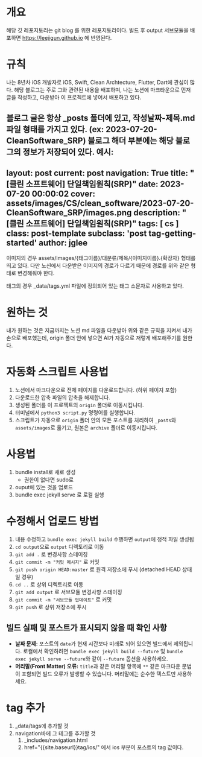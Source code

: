 
# 개요
해당 깃 레포지토리는 git blog 를 위한 레포지토리이다.
빌드 후 output 서브모듈을 배포하면 https://leejigun.github.io 에 반영된다.

# 규칙
나는 8년차 iOS 개발자로 iOS, Swift, Clean Archtecture, Flutter, Dart에 관심이 많다.
해당 블로그는 주로 그와 관련된 내용을 배포하며, 나는 노션에 마크타운으로 먼저 글을 작성하고, 다운받아 이 프로젝트에 넣어서 배포하고 있다.

블로그 글은 항상 _posts 폴더에 있고, 작성날짜-제목.md 파일 형태를 가지고 있다. (ex: 2023-07-20-CleanSoftware_SRP)
블로그 해더 부분에는 해당 블로그의 정보가 저장되어 있다.
예시: 
---
layout: post
current: post
navigation: True
title:  "[클린 소프트웨어] 단일책임원칙(SRP)"
date:   2023-07-20 00:00:02
cover: assets/images/CS/clean_software/2023-07-20-CleanSoftware_SRP/images.png
description: "[클린 소프트웨어] 단일책임원칙(SRP)"
tags: [ cs ]
class: post-template
subclass: 'post tag-getting-started'
author: jglee
---

이미지의 경우 assets/images/{태그이름}/대분류/제목/{이미지이름}.{확장자} 형태를 띄고 있다.
다만 노션에서 다운받은 이미지의 경로가 다르기 때문에 경로를 위와 같은 형태로 변경해줘야 한다.

태그의 경우 _data/tags.yml 파일에 정의되어 있는 태그 소문자로 사용하고 있다.

# 원하는 것
내가 원하는 것은 지금까지는 노션 md 파일을 다운받아 위와 같은 규칙을 지켜서 내가 손으로 배포했는데, origin 폴더 안에 넣으면 AI가 자동으로 저렇게 배포해주기를 원한다.

# 자동화 스크립트 사용법
1. 노션에서 마크다운으로 전체 페이지를 다운로드합니다. (하위 페이지 포함)
2. 다운로드한 압축 파일의 압축을 해제합니다.
3. 생성된 폴더를 이 프로젝트의 `origin` 폴더로 이동시킵니다.
4. 터미널에서 `python3 script.py` 명령어를 실행합니다.
5. 스크립트가 자동으로 `origin` 폴더 안의 모든 포스트를 처리하여 `_posts`와 `assets/images`로 옮기고, 원본은 `archive` 폴더로 이동시킵니다.

# 사용법
1. bundle install로 새로 생성
    * 권한이 없다면 sudo로
2. ouput에 있는 것을 업로드
3. bundle exec jekyll serve 로 로컬 실행

# 수정해서 업로드 방법
1. 내용 수정하고 `bundle exec jekyll build` 수행하면 `output`에 정적 파일 생성됨
2. `cd output`으로 `output` 디렉토리로 이동
3. `git add .` 로 변경사항 스테이징
4. `git commit -m "커밋 메시지"` 로 커밋
5. `git push origin HEAD:master` 로 원격 저장소에 푸시 (detached HEAD 상태일 경우)
6. `cd ..` 로 상위 디렉토리로 이동
7. `git add output` 로 서브모듈 변경사항 스테이징
8. `git commit -m "서브모듈 업데이트"` 로 커밋
9. `git push` 로 상위 저장소에 푸시

## 빌드 실패 및 포스트가 표시되지 않을 때 확인 사항
- **날짜 문제:** 포스트의 `date`가 현재 시간보다 미래로 되어 있으면 빌드에서 제외됩니다. 로컬에서 확인하려면 `bundle exec jekyll build --future` 및 `bundle exec jekyll serve --future`와 같이 `--future` 옵션을 사용하세요.
- **머리말(Front Matter) 오류:** `title`과 같은 머리말 항목에 `**` 같은 마크다운 문법이 포함되면 빌드 오류가 발생할 수 있습니다. 머리말에는 순수한 텍스트만 사용하세요.

# tag 추가
1. _data/tags에 추가할 것
2. navigation바에 그 테그를 추가할 것
   1. _includes/navigation.html
   2. href="{{site.baseurl}}tag/ios/" 에서 ios 부분이 포스트의 tag 값이다.